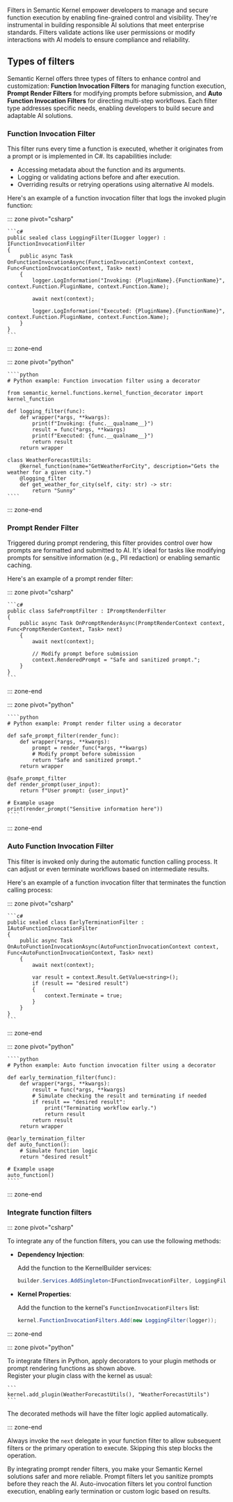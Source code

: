 Filters in Semantic Kernel empower developers to manage and secure function execution by enabling fine-grained control and visibility. They're instrumental in building responsible AI solutions that meet enterprise standards. Filters validate actions like user permissions or modify interactions with AI models to ensure compliance and reliability.

## Types of filters

Semantic Kernel offers three types of filters to enhance control and customization: **Function Invocation Filters** for managing function execution, **Prompt Render Filters** for modifying prompts before submission, and **Auto Function Invocation Filters** for directing multi-step workflows. Each filter type addresses specific needs, enabling developers to build secure and adaptable AI solutions.

### Function Invocation Filter

This filter runs every time a function is executed, whether it originates from a prompt or is implemented in C#. Its capabilities include:

- Accessing metadata about the function and its arguments.
- Logging or validating actions before and after execution.
- Overriding results or retrying operations using alternative AI models.

Here's an example of a function invocation filter that logs the invoked plugin function:

::: zone pivot="csharp"

    ```c#
    public sealed class LoggingFilter(ILogger logger) : IFunctionInvocationFilter
    {
        public async Task OnFunctionInvocationAsync(FunctionInvocationContext context, Func<FunctionInvocationContext, Task> next)
        {
            logger.LogInformation("Invoking: {PluginName}.{FunctionName}", context.Function.PluginName, context.Function.Name);

            await next(context);

            logger.LogInformation("Executed: {PluginName}.{FunctionName}", context.Function.PluginName, context.Function.Name);
        }
    }
    ```

::: zone-end

::: zone pivot="python"

    ````python
    # Python example: Function invocation filter using a decorator

    from semantic_kernel.functions.kernel_function_decorator import kernel_function

    def logging_filter(func):
        def wrapper(*args, **kwargs):
            print(f"Invoking: {func.__qualname__}")
            result = func(*args, **kwargs)
            print(f"Executed: {func.__qualname__}")
            return result
        return wrapper

    class WeatherForecastUtils:
        @kernel_function(name="GetWeatherForCity", description="Gets the weather for a given city.")
        @logging_filter
        def get_weather_for_city(self, city: str) -> str:
            return "Sunny"
    ````

::: zone-end

### Prompt Render Filter

Triggered during prompt rendering, this filter provides control over how prompts are formatted and submitted to AI. It's ideal for tasks like modifying prompts for sensitive information (e.g., PII redaction) or enabling semantic caching.

Here's an example of a prompt render filter:

::: zone pivot="csharp"

    ```c#
    public class SafePromptFilter : IPromptRenderFilter
    {
        public async Task OnPromptRenderAsync(PromptRenderContext context, Func<PromptRenderContext, Task> next)
        {
            await next(context);

            // Modify prompt before submission
            context.RenderedPrompt = "Safe and sanitized prompt.";
        }
    }
    ```

::: zone-end

::: zone pivot="python"

    ````python
    # Python example: Prompt render filter using a decorator

    def safe_prompt_filter(render_func):
        def wrapper(*args, **kwargs):
            prompt = render_func(*args, **kwargs)
            # Modify prompt before submission
            return "Safe and sanitized prompt."
        return wrapper

    @safe_prompt_filter
    def render_prompt(user_input):
        return f"User prompt: {user_input}"

    # Example usage
    print(render_prompt("Sensitive information here"))
    ````

::: zone-end

### Auto Function Invocation Filter

This filter is invoked only during the automatic function calling process. It can adjust or even terminate workflows based on intermediate results.

Here's an example of a function invocation filter that terminates the function calling process:

::: zone pivot="csharp"

    ```c#
    public sealed class EarlyTerminationFilter : IAutoFunctionInvocationFilter
    {
        public async Task OnAutoFunctionInvocationAsync(AutoFunctionInvocationContext context, Func<AutoFunctionInvocationContext, Task> next)
        {
            await next(context);

            var result = context.Result.GetValue<string>();
            if (result == "desired result")
            {
                context.Terminate = true;
            }
        }
    }
    ```

::: zone-end

::: zone pivot="python"

    ````python
    # Python example: Auto function invocation filter using a decorator

    def early_termination_filter(func):
        def wrapper(*args, **kwargs):
            result = func(*args, **kwargs)
            # Simulate checking the result and terminating if needed
            if result == "desired result":
                print("Terminating workflow early.")
                return result
            return result
        return wrapper

    @early_termination_filter
    def auto_function():
        # Simulate function logic
        return "desired result"

    # Example usage
    auto_function()
    ````

::: zone-end

### Integrate function filters

::: zone pivot="csharp"

To integrate any of the function filters, you can use the following methods:

- **Dependency Injection**:

    Add the function to the KernelBuilder services:

    ```c#
    builder.Services.AddSingleton<IFunctionInvocationFilter, LoggingFilter>();
    ```

- **Kernel Properties**:

    Add the function to the kernel's `FunctionInvocationFilters` list:

    ```c#
    kernel.FunctionInvocationFilters.Add(new LoggingFilter(logger));
    ```

::: zone-end

::: zone pivot="python"

To integrate filters in Python, apply decorators to your plugin methods or prompt rendering functions as shown above.  
Register your plugin class with the kernel as usual:

    ```
    kernel.add_plugin(WeatherForecastUtils(), "WeatherForecastUtils")
    ```

The decorated methods will have the filter logic applied automatically.

::: zone-end

Always invoke the `next` delegate in your function filter to allow subsequent filters or the primary operation to execute. Skipping this step blocks the operation.

By integrating prompt render filters, you make your Semantic Kernel solutions safer and more reliable. Prompt filters let you sanitize prompts before they reach the AI. Auto-invocation filters let you control function execution, enabling early termination or custom logic based on results.
